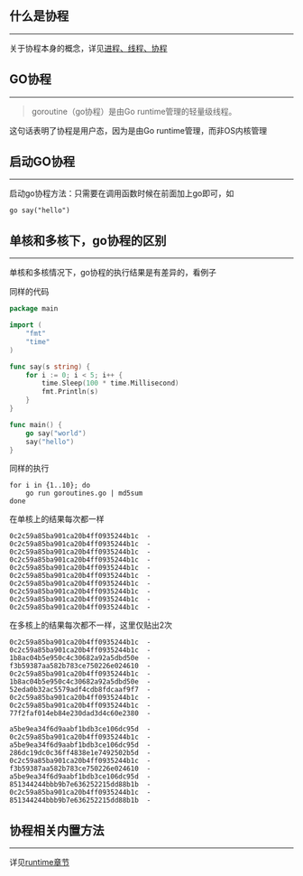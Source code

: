 ## **什么是协程**

---

关于协程本身的概念，详见[进程、线程、协程](/other/concurrent/#_5)

## **GO协程**

---

> goroutine（go协程）是由Go runtime管理的轻量级线程。

这句话表明了协程是用户态，因为是由Go runtime管理，而非OS内核管理

## **启动GO协程**

---

启动go协程方法：只需要在调用函数时候在前面加上go即可，如

```text
go say("hello")
```

## **单核和多核下，go协程的区别**

---

单核和多核情况下，go协程的执行结果是有差异的，看例子

同样的代码

```go
package main

import (
	"fmt"
	"time"
)

func say(s string) {
	for i := 0; i < 5; i++ {
		time.Sleep(100 * time.Millisecond)
		fmt.Println(s)
	}
}

func main() {
	go say("world")
	say("hello")
}
```

同样的执行

```text
for i in {1..10}; do
    go run goroutines.go | md5sum
done
```

在单核上的结果每次都一样

```text
0c2c59a85ba901ca20b4ff0935244b1c  -
0c2c59a85ba901ca20b4ff0935244b1c  -
0c2c59a85ba901ca20b4ff0935244b1c  -
0c2c59a85ba901ca20b4ff0935244b1c  -
0c2c59a85ba901ca20b4ff0935244b1c  -
0c2c59a85ba901ca20b4ff0935244b1c  -
0c2c59a85ba901ca20b4ff0935244b1c  -
0c2c59a85ba901ca20b4ff0935244b1c  -
0c2c59a85ba901ca20b4ff0935244b1c  -
0c2c59a85ba901ca20b4ff0935244b1c  -
```

在多核上的结果每次都不一样，这里仅贴出2次

```text
0c2c59a85ba901ca20b4ff0935244b1c  -
0c2c59a85ba901ca20b4ff0935244b1c  -
1b8ac04b5e950c4c30682a92a5dbd50e  -
f3b59387aa582b783ce750226e024610  -
0c2c59a85ba901ca20b4ff0935244b1c  -
1b8ac04b5e950c4c30682a92a5dbd50e  -
52eda0b32ac5579adf4cdb8fdcaaf9f7  -
0c2c59a85ba901ca20b4ff0935244b1c  -
0c2c59a85ba901ca20b4ff0935244b1c  -
77f2faf014eb84e230dad3d4c60e2380  -
```

```text
a5be9ea34f6d9aabf1bdb3ce106dc95d  -
0c2c59a85ba901ca20b4ff0935244b1c  -
a5be9ea34f6d9aabf1bdb3ce106dc95d  -
286dc19dc0c36ff4838e1e7492502b5d  -
0c2c59a85ba901ca20b4ff0935244b1c  -
f3b59387aa582b783ce750226e024610  -
a5be9ea34f6d9aabf1bdb3ce106dc95d  -
851344244bbb9b7e636252215dd88b1b  -
0c2c59a85ba901ca20b4ff0935244b1c  -
851344244bbb9b7e636252215dd88b1b  -
```

## **协程相关内置方法**

---

详见[runtime章节](/other/runtime/#_3)
